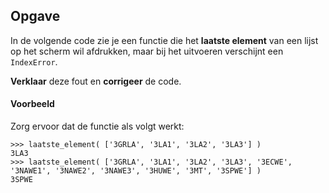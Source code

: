 ## Opgave

In de volgende code zie je een functie die het **laatste element** van een lijst op het scherm wil afdrukken, maar bij het uitvoeren verschijnt een `IndexError`.

**Verklaar** deze fout en **corrigeer** de code.

#### Voorbeeld
Zorg ervoor dat de functie als volgt werkt:
```
>>> laatste_element( ['3GRLA', '3LA1', '3LA2', '3LA3'] )
3LA3
>>> laatste_element( ['3GRLA', '3LA1', '3LA2', '3LA3', '3ECWE', '3NAWE1', '3NAWE2', '3NAWE3', '3HUWE', '3MT', '3SPWE'] )
3SPWE
```
